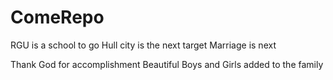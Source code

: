 # ComeRepo
RGU is a school to go
Hull city is the next target 
Marriage is next 

Thank God for accomplishment
Beautiful Boys and Girls added to the family
